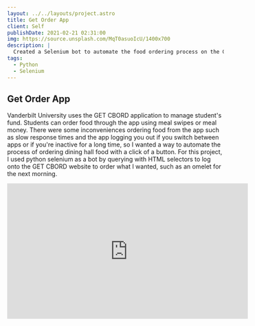```yaml
---
layout: ../../layouts/project.astro
title: Get Order App
client: Self
publishDate: 2021-02-21 02:31:00
img: https://source.unsplash.com/MqT0asuoIcU/1400x700
description: |
  Created a Selenium bot to automate the food ordering process on the GET app for Vanderbilt Dining Halls.
tags:
  - Python
  - Selenium
---
```


## Get Order App 
Vanderbilt University uses the GET CBORD application to manage student's fund. Students can order food through the app using meal swipes or meal money. There were some inconveniences ordering food from the app such as slow response times and the app logging you out if you switch between apps or if you're inactive for a long time, so I wanted a way to automate the process of ordering dining hall food with a click of a button. For this project, I used python selenium as a bot by querying with HTML selectors to log onto the GET CBORD website to order what I wanted, such as an omelet for the next morning.

<iframe width="560" height="315" src="https://www.youtube.com/embed/oRZqxxQ2wsI?start=5" title="YouTube video player" frameborder="0" allow="accelerometer; autoplay; clipboard-write; encrypted-media; gyroscope; picture-in-picture" allowfullscreen></iframe>